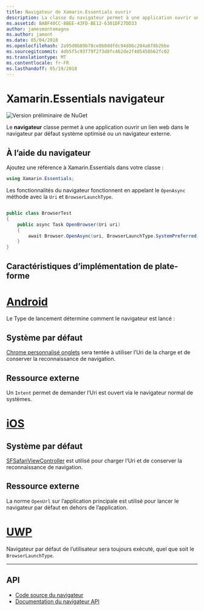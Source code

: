 ```yaml
---
title: Navigateur de Xamarin.Essentials ouvrir
description: La classe du navigateur permet à une application ouvrir un lien web dans le navigateur par défaut système optimisé ou un navigateur externe.
ms.assetid: BABF40CC-8BEE-43FD-BE12-6301DF27DD33
author: jamesmontemagno
ms.author: jamont
ms.date: 05/04/2018
ms.openlocfilehash: 2a95d0b89b78ce8b0ddfdc94d86c284a6f8b2bbe
ms.sourcegitcommit: 4db5f5c93f79f273d8fc462de2f405458b62fc02
ms.translationtype: MT
ms.contentlocale: fr-FR
ms.lasthandoff: 05/19/2018
---
```

# <a name="xamarinessentials-browser"></a>Xamarin.Essentials navigateur

![Version préliminaire de NuGet](~/media/shared/pre-release.png)

Le **navigateur** classe permet à une application ouvrir un lien web dans le navigateur par défaut système optimisé ou un navigateur externe.

## <a name="using-browser"></a>À l’aide du navigateur

Ajoutez une référence à Xamarin.Essentials dans votre classe :

```csharp
using Xamarin.Essentials;
```

Les fonctionnalités du navigateur fonctionnent en appelant le `OpenAsync` méthode avec la `Uri` et `BrowserLaunchType`.

```csharp

public class BrowserTest
{
    public async Task OpenBrowser(Uri uri)
    {
        await Browser.OpenAsync(uri, BrowserLaunchType.SystemPreferred);
    }
}
```

## <a name="platform-implementation-specifics"></a>Caractéristiques d’implémentation de plate-forme

# <a name="androidtabandroid"></a>[Android](#tab/android)

Le Type de lancement détermine comment le navigateur est lancé :

## <a name="system-preferred"></a>Système par défaut

[Chrome personnalisé onglets](https://developer.chrome.com/multidevice/android/customtabs) sera tentée à utiliser l’Uri de la charge et de conserver la reconnaissance de navigation.

## <a name="external"></a>Ressource externe

Un `Intent` permet de demander l’Uri est ouvert via le navigateur normal de systèmes.

# <a name="iostabios"></a>[iOS](#tab/ios)

## <a name="system-preferred"></a>Système par défaut

[SFSafariViewController](https://developer.xamarin.com/api/type/SafariServices.SFSafariViewController/) est utilisé pour charger l’Uri et de conserver la reconnaissance de navigation.

## <a name="external"></a>Ressource externe

La norme `OpenUrl` sur l’application principale est utilisé pour lancer le navigateur par défaut en dehors de l’application.

# <a name="uwptabuwp"></a>[UWP](#tab/uwp)

Navigateur par défaut de l’utilisateur sera toujours exécuté, quel que soit le `BrowserLaunchType`.

--------------

## <a name="api"></a>API

- [Code source du navigateur](https://github.com/xamarin/Essentials/tree/master/Xamarin.Essentials/Browser)
- [Documentation du navigateur API](xref:Xamarin.Essentials.Browser)
